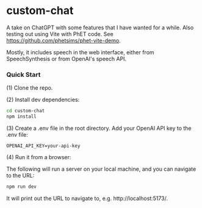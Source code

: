 custom-chat
================

A take on ChatGPT with some features that I have wanted for a while. Also testing out using Vite with PhET code.
See https://github.com/phetsims/phet-vite-demo.

Mostly, it includes speech in the web interface, either from SpeechSynthesis or from OpenAI's speech API.

### Quick Start

(1) Clone the repo.

(2) Install dev dependencies:

```sh
cd custom-chat
npm install
```

(3) Create a .env file in the root directory. Add your OpenAI API key to the .env file:

```
OPENAI_API_KEY=your-api-key
```

(4) Run it from a browser:

The following will run a server on your local machine, and you can navigate to the URL:

```sh
npm run dev
```

It will print out the URL to navigate to, e.g. http://localhost:5173/.